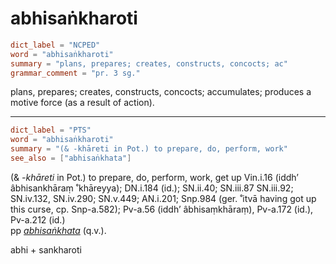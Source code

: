 # abhisaṅkharoti

``` toml
dict_label = "NCPED"
word = "abhisaṅkharoti"
summary = "plans, prepares; creates, constructs, concocts; ac"
grammar_comment = "pr. 3 sg."
```

plans, prepares; creates, constructs, concocts; accumulates; produces a motive force (as a result of action).

--------------------

``` toml
dict_label = "PTS"
word = "abhisaṅkharoti"
summary = "(& -khāreti in Pot.) to prepare, do, perform, work"
see_also = ["abhisaṅkhata"]
```

(& *\-khāreti* in Pot.) to prepare, do, perform, work, get up Vin.i.16 (iddh’ âbhisankhāraṃ ˚khāreyya); DN.i.184 (id.); SN.ii.40; SN.iii.87 SN.iii.92; SN.iv.132, SN.iv.290; SN.v.449; AN.i.201; Snp.984 (ger. ˚itvā having got up this curse, cp. Snp\-a.582); Pv\-a.56 (iddh’ âbhisaṃkhāraṃ), Pv\-a.172 (id.), Pv\-a.212 (id.)  
pp *[abhisaṅkhata](abhisaṅkhata.md)* (q.v.).

abhi \+ sankharoti

